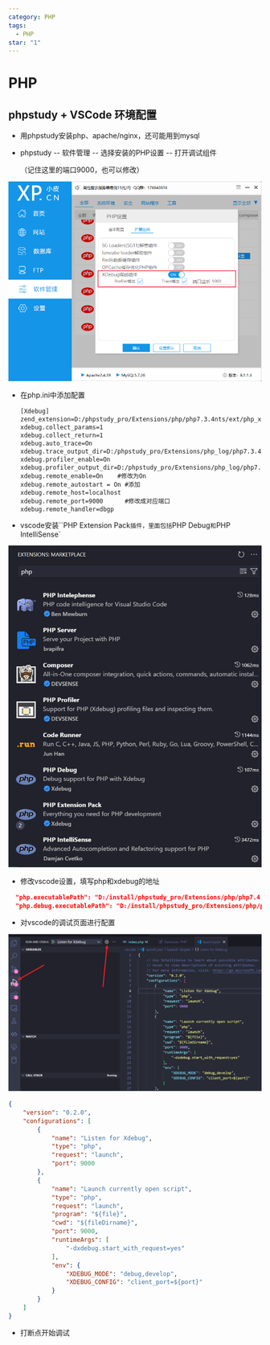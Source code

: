 ```yaml
---
category: PHP
tags:
  - PHP
star: "1"
---
```



# PHP

## phpstudy + VSCode 环境配置

* 用phpstudy安装php、apache/nginx，还可能用到mysql

* phpstudy -- 软件管理 -- 选择安装的PHP设置 -- 打开调试组件

  （记住这里的端口9000，也可以修改）

![image-20241219222839125](./img/README/image-20241219222839125.png)

* 在php.ini中添加配置

  ```apl
  [Xdebug]
  zend_extension=D:/phpstudy_pro/Extensions/php/php7.3.4nts/ext/php_xdebug.dll
  xdebug.collect_params=1
  xdebug.collect_return=1
  xdebug.auto_trace=On
  xdebug.trace_output_dir=D:/phpstudy_pro/Extensions/php_log/php7.3.4nts.xdebug.trace
  xdebug.profiler_enable=On
  xdebug.profiler_output_dir=D:/phpstudy_pro/Extensions/php_log/php7.3.4nts.xdebug.profiler
  xdebug.remote_enable=On 	 #修改为On
  xdebug.remote_autostart = On #添加
  xdebug.remote_host=localhost
  xdebug.remote_port=9000      #修改成对应端口
  xdebug.remote_handler=dbgp
  ```

* vscode安装``PHP Extension Pack`插件，里面包括`PHP Debug`和`PHP IntelliSense`

![image-20241219222625307](./img/README/image-20241219222625307.png)

* 修改vscode设置，填写php和xdebug的地址

```json
  "php.executablePath": "D:/install/phpstudy_pro/Extensions/php/php7.4.3nts/php.exe",
  "php.debug.executablePath": "D:/install/phpstudy_pro/Extensions/php/php7.3.4nts/ext/php_xdebug.dll",
```

* 对vscode的调试页面进行配置

![image-20241219223114831](./img/README/image-20241219223114831.png)

```json
{
    "version": "0.2.0",
    "configurations": [
        {
            "name": "Listen for Xdebug",
            "type": "php",
            "request": "launch",
            "port": 9000
        },
        {
            "name": "Launch currently open script",
            "type": "php",
            "request": "launch",
            "program": "${file}",
            "cwd": "${fileDirname}",
            "port": 9000,
            "runtimeArgs": [
                "-dxdebug.start_with_request=yes"
            ],
            "env": {
                "XDEBUG_MODE": "debug,develop",
                "XDEBUG_CONFIG": "client_port=${port}"
            }
        }
    ]
}
```

* 打断点开始调试